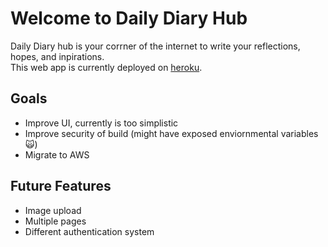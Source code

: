 # Welcome to Daily Diary Hub
Daily Diary hub is your corrner of the internet to write your reflections, hopes, and inpirations.  
This web app is currently deployed on [heroku](https://dailydiaryhub.herokuapp.com/).

## Goals
* Improve UI, currently is too simplistic 
* Improve security of build (might have exposed enviornmental variables 🙀)
* Migrate to AWS
## Future Features
* Image upload
* Multiple pages
* Different authentication system
